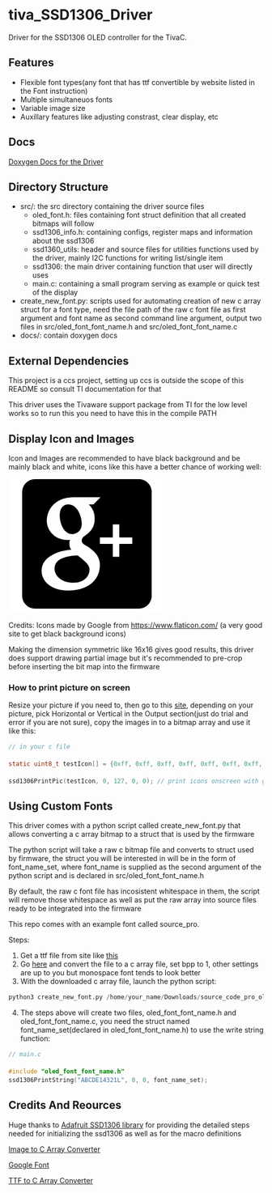 # tiva_SSD1306_Driver

Driver for the SSD1306 OLED controller for the TivaC.

## Features

- Flexible font types(any font that has ttf convertible by website listed in the Font instruction)
- Multiple simultaneuos fonts
- Variable image size
- Auxillary features like adjusting constrast, clear display, etc

## Docs

[Doxygen Docs for the Driver]()

## Directory Structure

- src/: the src directory containing the driver source files
    - oled_font.h: files containing font struct definition that all created bitmaps will follow
    - ssd1306_info.h: containing configs, register maps and information about the ssd1306
    - ssd1360_utils: header and source files for utilities functions used by the driver, mainly I2C functions for writing list/single item
    - ssd1306: the main driver containing function that user will directly uses
    - main.c: containing a small program serving as example or quick test of the display
- create_new_font.py: scripts used for automating creation of new c array struct for a font type, need the file path of the raw c font file as first argument and font name as second command line argument, output two files in src/oled_font_font_name.h and src/oled_font_font_name.c
- docs/: contain doxygen docs

## External Dependencies

This project is a ccs project, setting up ccs is outside the scope of this README so consult TI documentation for that

This driver uses the Tivaware support package from TI for the low level works so to run this you need to have this in the compile PATH

## Display Icon and Images

Icon and Images are recommended to have black background and be mainly black and white, icons like this have a better chance of working well:

![Black Background Icons](image/2018-11-03-19-18-36.png)

Credits: Icons made by Google from https://www.flaticon.com/ (a very good site to get black background icons)

Making the dimension symmetric like 16x16 gives good results, this driver does support drawing partial image but it's recommended to pre-crop before inserting the bit map into the firmware

### How to print picture on screen

Resize your picture if you need to, then go to this [site](http://javl.github.io/image2cpp/), depending on your picture, pick Horizontal or Vertical in the Output section(just do trial and error if you are not sure), copy the images in to a bitmap array and use it like this:

```c
// in your c file

static uint8_t testIcon[] = {0xff, 0xff, 0xff, 0xff, 0xff, 0xff, 0xff, 0xff, 0xff, 0xff, 0xff, 0xff, 0xff, 0xff, 0xff, 0xff, 0xff, 0xff, 0xff, 0xff, 0xff, 0xff, 0xff, 0xff, 0xff, 0xff, 0xff, 0xff, 0xff, 0xff, 0xff, 0xff}; // arrays obtained from the site above

ssd1306PrintPic(testIcon, 0, 127, 0, 0); // print icons onscreen with given coordinate
```

## Using Custom Fonts

This driver comes with a python script called create_new_font.py that allows converting a c array bitmap to a struct that is used by the firmware

The python script will take a raw c bitmap file and converts to struct used by firmware, the struct you will be interested in will be in the form of font_name_set, where font_name is supplied as the second argument of the python script and is declared in src/oled_font_font_name.h

By default, the raw c font file has incosistent whitespace in them, the script will remove those whitespace as well as put the raw array into source files ready to be integrated into the firmware

This repo comes with an example font called source_pro.

Steps:

1. Get a ttf file from site like [this](https://fonts.google.com/)
2. Go [here](https://littlevgl.com/ttf-font-to-c-array) and convert the file to a c array file, set bpp to 1, other settings are up to you but monospace font tends to look better
3. With the downloaded c array file, launch the python script:

```python
python3 create_new_font.py /home/your_name/Downloads/source_code_pro_oled.c font_name # provide raw bit map fiile path and font name
```

4. The steps above will create two files, oled_font_font_name.h and oled_font_font_name.c, you need the struct named font_name_set(declared in oled_font_font_name.h) to use the write string function:

```c
// main.c

#include "oled_font_font_name.h"
ssd1306PrintString("ABCDE14321L", 0, 0, font_name_set);
```

## Credits And Reources

Huge thanks to [Adafruit SSD1306 library](https://github.com/adafruit/Adafruit_SSD1306) for providing the detailed steps needed for initializing the ssd1306 as well as for the macro definitions

[Image to C Array Converter](http://javl.github.io/image2cpp/)

[Google Font](https://fonts.google.com/)

[TTF to C Array Converter](https://littlevgl.com/ttf-font-to-c-array)